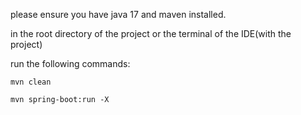 please ensure you have java 17 and maven installed.

in the root directory of the project or the terminal of the IDE(with the project)

run the following commands:

    mvn clean

    mvn spring-boot:run -X

